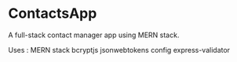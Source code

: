 # ContactsApp
A full-stack contact manager app using MERN stack.

Uses : 
MERN stack
bcryptjs
jsonwebtokens
config
express-validator
